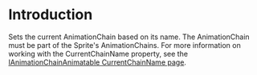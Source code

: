 # Introduction

Sets the current AnimationChain based on its name. The AnimationChain must be part of the Sprite's AnimationChains. For more information on working with the CurrentChainName property, see the [IAnimationChainAnimatable CurrentChainName page](../graphics/animation/flatredball-graphics-ianimationchainanimatable/currentchainname.md).
